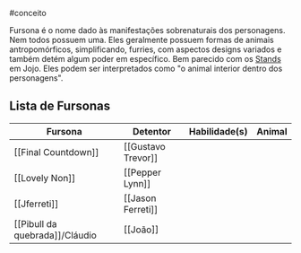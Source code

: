 #conceito

Fursona é o nome dado às manifestações sobrenaturais dos personagens. Nem todos possuem uma.
Eles geralmente possuem formas de animais antropomórficos, simplificando, furries, com aspectos designs variados e também detém algum poder em específico. Bem parecido com os [Stands](https://jojowiki.com/Stand) em Jojo.
Eles podem ser interpretados como "o animal interior dentro dos personagens".

## Lista de Fursonas

| Fursona                        | Detentor           | Habilidade(s) | Animal |
| ------------------------------ | ------------------ | ------------- | ------ |
| [[Final Countdown]]            | [[Gustavo Trevor]] |               |        |
| [[Lovely Non]]                 | [[Pepper Lynn]]    |               |        |
| [[Jferreti]]                   | [[Jason Ferreti]]  |               |        |
| [[Pibull da quebrada]]/Cláudio | [[João]]           |               |        |



